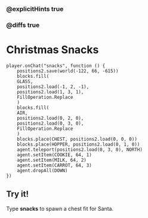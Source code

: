 ### @explicitHints true

### @diffs true

# Christmas Snacks

```template
player.onChat("snacks", function () {
    positions2.save(world(-122, 66, -615))
    blocks.fill(
    GLASS,
    positions2.load(-1, 2, -1),
    positions2.load(1, 3, 1),
    FillOperation.Replace
    )
    blocks.fill(
    AIR,
    positions2.load(0, 2, 0),
    positions2.load(0, 3, 0),
    FillOperation.Replace
    )
    blocks.place(CHEST, positions2.load(0, 0, 0))
    blocks.place(HOPPER, positions2.load(0, 1, 0))
    agent.teleport(positions2.load(0, 3, 0), NORTH)
    agent.setItem(COOKIE, 64, 1)
    agent.setItem(MILK, 64, 2)
    agent.setItem(CARROT, 64, 3)
    agent.dropAll(DOWN)
})
```

## Try it!

Type **snacks** to spawn a chest fit for Santa.